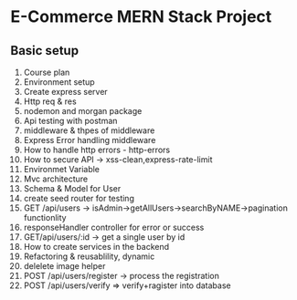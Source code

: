 # E-Commerce MERN Stack Project

## Basic setup

1. Course plan
2. Environment setup
3. Create express server
4. Http req & res
5. nodemon and morgan package
6. Api testing with postman
7. middleware & thpes of middleware
8. Express Error handling middleware
9. How to handle http errors - http-errors
10. How to secure API -> xss-clean,express-rate-limit
11. Environmet Variable 
12. Mvc architecture 
13. Schema & Model for User 
14. create seed router for testing 
15. GET /api/users -> isAdmin->getAllUsers->searchByNAME->pagination    functionlity
16. responseHandler controller for error or success
17. GET/api/users/:id -> get a single user by id
18. How to create services in the backend
19. Refactoring & reusablility, dynamic
20. delelete image helper
21. POST /api/users/register -> process the registration
22. POST /api/users/verify => verify+ragister into database